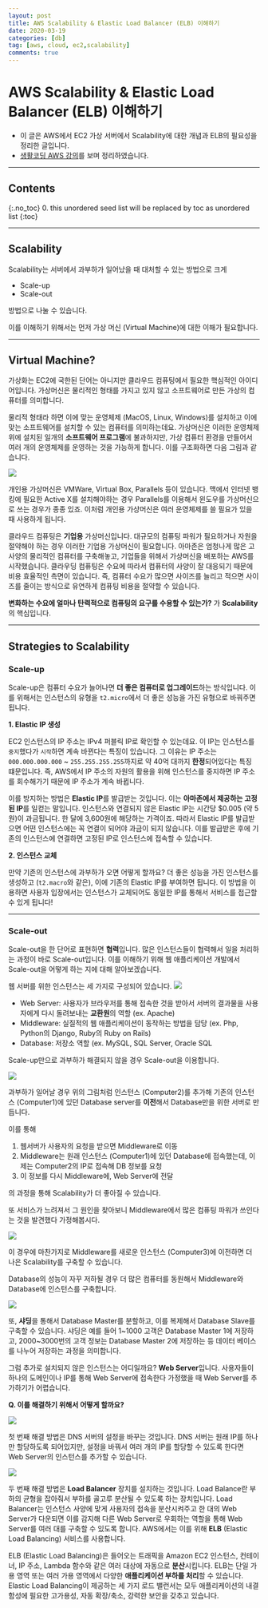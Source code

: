 ```yaml
---
layout: post
title: AWS Scalability & Elastic Load Balancer (ELB) 이해하기
date: 2020-03-19
categories: [db]
tag: [aws, cloud, ec2,scalability]
comments: true
---
```


#  AWS Scalability & Elastic Load Balancer (ELB) 이해하기
* 이 글은 AWS에서 EC2 가상 서버에서 Scalability에 대한 개념과 ELB의 필요성을 정리한 글입니다.
* [생활코딩 AWS 강의](https://opentutorials.org/course/2717/11294)를 보며 정리하였습니다.

---
## **Contents**
{:.no_toc}
0. this unordered seed list will be replaced by toc as unordered list
{:toc}

---
## **Scalability**

Scalability는 서버에서 과부하가 일어났을 때 대처할 수 있는 방법으로 크게 

* Scale-up
* Scale-out

방법으로 나눌 수 있습니다.

이를 이해하기 위해서는 먼저 가상 머신 (Virtual Machine)에 대한 이해가 필요합니다.

---
## **Virtual Machine?**

가상화는 EC2에 국한된 단어는 아니지만 클라우드 컴퓨팅에서 필요한 핵심적인 아이디어입니다. 
가상머신은 물리적인 형태를 가지고 있지 않고 소프트웨어로 만든 가상의 컴퓨터를 의미합니다.

물리적 형태라 하면 이에 맞는 운영체제 (MacOS, Linux, Windows)를 설치하고 이에 맞는 소프트웨어를 설치할 수 있는 컴퓨터를 의미하는데요.
가상머신은 이러한 운영체제 위에 설치된 일개의 **소프트웨어 프로그램**에 불과하지만, 가상 컴퓨터 환경을 만들어서 여러 개의 운영체제를 운영하는 것을 가능하게 합니다. 이를 구조화하면 다음 그림과 같습니다.

![](../images/aws-scale-1.png)

개인용 가상머신은 VMWare, Virtual Box, Parallels 등이 있습니다. 
맥에서 인터넷 뱅킹에 필요한 Active X를 설치해야하는 경우 Parallels를 이용해서 윈도우를 가상머신으로 쓰는 경우가 종종 있죠.
이처럼 개인용 가상머신은 여러 운영체제를 쓸 필요가 있을 때 사용하게 됩니다.

클라우드 컴퓨팅은 **기업용** 가상머신입니다. 대규모의 컴퓨팅 파워가 필요하거나 자원을 절약해야 하는 경우 이러한 기업용 가상머신이 필요합니다.
아마존은 엄청나게 많은 고사양의 물리적인 컴퓨터를 구축해놓고, 기업들을 위해서 가상머신을 배포하는 AWS를 시작했습니다.
클라우딩 컴퓨팅은 수요에 따라서 컴퓨터의 사양이 잘 대응되기 때문에 비용 효율적인 측면이 있습니다.
즉, 컴퓨터 수요가 많으면 사이즈를 늘리고 적으면 사이즈를 줄이는 방식으로 유연하게 컴퓨팅 비용을 절약할 수 있습니다. 

**변화하는 수요에 얼마나 탄력적으로 컴퓨팅의 요구를 수용할 수 있는가?** 가 **Scalability**의 핵심입니다.


---
## **Strategies to Scalability**
### **Scale-up**

Scale-up은 컴퓨터 수요가 늘어나면 **더 좋은 컴퓨터로 업그레이드**하는 방식입니다. 
이를 위해서는 인스턴스의 유형을 `t2.micro`에서 더 좋은 성능을 가진 유형으로 바꿔주면 됩니다. 


**1. Elastic IP 생성**

EC2 인스턴스의 IP 주소는 IPv4 퍼블릭 IP로 확인할 수 있는데요. 
이 IP는 인스턴스를 `중지`했다가 `시작`하면 계속 바뀐다는 특징이 있습니다.
그 이유는 IP 주소는 `000.000.000.000` ~ `255.255.255.255`까지로 약 40억 대까지 **한정**되어있다는 특징 떄문입니다. 
즉, AWS에서 IP 주소의 자원의 활용을 위해 인스턴스를 중지하면 IP 주소를 회수해가기 때문에 IP 주소가 계속 바뀝니다. 

이를 방지하는 방법은 **Elastic IP**를 발급받는 것입니다. 이는 **아마존에서 제공하는 고정된 IP**를 일컫는 말입니다. 
인스턴스와 연결되지 않은 Elastic IP는 시간당 $0.005 (약 5원)이 과금됩니다. 한 달에 3,600원에 해당하는 가격이죠. 
따라서 Elastic IP를 발급받으면 어떤 인스턴스에는 꼭 연결이 되어야 과금이 되지 않습니다.
이를 발급받은 후에 기존의 인스턴스에 연결하면 고정된 IP로 인스턴스에 접속할 수 있습니다.


**2. 인스턴스 교체**

만약 기존의 인스턴스에 과부하가 오면 어떻게 할까요? 
더 좋은 성능을 가진 인스턴스를 생성하고 (`t2.macro`와 같은), 이에 기존의 Elastic IP를 부여하면 됩니다. 이 방법을 이용하면 사용자 입장에서는 인스턴스가 교체되어도 동일한 IP를 통해서 서비스를 접근할 수 있게 됩니다!


---
### **Scale-out**

Scale-out을 한 단어로 표현하면 **협력**입니다. 많은 인스턴스들이 협력해서 일을 처리하는 과정이 바로 Scale-out입니다.
이를 이해하기 위해 웹 애플리케이션 개발에서 Scale-out을 어떻게 하는 지에 대해 알아보겠습니다.

웹 서버를 위한 인스턴스는 세 가지로 구성되어 있습니다.
![](../images/aws-scale-2.png)

* Web Server: 사용자가 브라우저를 통해 접속한 것을 받아서 서버의 결과물을 사용자에게 다시 돌려보내는 **교환원**의 역할 (ex. Apache)
* Middleware: 실질적의 웹 애플리케이션이 동작하는 방법을 담당 (ex. Php, Python의 Django, Ruby의 Ruby on Rails)
* Database: 저장소 역할 (ex. MySQL, SQL Server, Oracle SQL

Scale-up만으로 과부하가 해결되지 않을 경우 Scale-out을 이용합니다.

![](../images/aws-scale-3.png)

과부하가 일어날 경우 위의 그림처럼 인스턴스 (Computer2)를 추가해 기존의 인스턴스 (Computer1)에 있던 Database server를 **이전**해서 Database만을 위한 서버로 만듭니다.

이를 통해
1. 웹서버가 사용자의 요청을 받으면 Middleware로 이동
2. Middleware는 원래 인스턴스 (Computer1)에 있던 Database에 접속했는데, 이제는 Computer2의 IP로 접속해 DB 정보를 요청
3. 이 정보를 다시 Middleware에, Web Server에 전달

의 과정을 통해 Scalability가 더 좋아질 수 있습니다. 

또 서비스가 느려져서 그 원인을 찾아보니 Middleware에서 많은 컴퓨팅 파워가 쓰인다는 것을 발견했다 가정해봅시다.

![](../images/aws-scale-4.png)

이 경우에 마찬가지로 Middleware를 새로운 인스턴스 (Computer3)에 이전하면 더 나은 Scalability를 구축할 수 있습니다.

Database의 성능이 자꾸 저하될 경우 더 많은 컴퓨터를 동원해서 Middleware와 Database에 인스턴스를 구축합니다.

![](../images/aws-scale-5.png)

또, **샤딩**을 통해서 Database Master를 분할하고, 이를 복제해서 Database Slave를 구축할 수 있습니다.
샤딩은 예를 들어 1~1000 고객은 Database Master 1에 저장하고, 2000~3000번의 고객 정보는 Database Master 2에 저장하는 등 
데이터 베이스를 나누어 저장하는 과정을 의미합니다.

그럼 추가로 설치되지 않은 인스턴스는 어디일까요? **Web Server**입니다.
사용자들이 하나의 도메인이나 IP를 통해 Web Server에 접속한다 가정했을 때 Web Server를 추가하기가 어렵습니다.

**Q. 이를 해결하기 위해서 어떻게 할까요?**

![](../images/aws-scale-sol1.png)

첫 번째 해결 방법은 DNS 서버의 설정을 바꾸는 것입니다. DNS 서버는 원래 IP를 하나만 할당하도록 되어있지만, 설정을 바꿔서 여러 개의 IP를 할당할 수 있도록 한다면 Web Server의 인스턴스를 추가할 수 있습니다.

![](../images/aws-scale-sol2.png)

두 번째 해결 방법은 **Load Balancer** 장치를 설치하는 것입니다. 
Load Balance란 부하의 균형을 잡아줘서 부하를 골고루 분산될 수 있도록 하는 장치입니다. Load Balancer는 인스턴스 사양에 맞게 사용자의 접속을 분산시켜주고 한 대의 Web Server가 다운되면 이를 감지해 다른 Web Server로 우회하는 역할을 통해 Web Server를 여러 대를 구축할 수 있도록 합니다. AWS에서는 이를 위해 **ELB** (Elastic Load Balancing) 서비스를 사용합니다.


ELB (Elastic Load Balancing)은 들어오는 트래픽을 Amazon EC2 인스턴스, 컨테이너, IP 주소, Lambda 함수와 같은 여러 대상에 자동으로 **분산**시킵니다. ELB는 단일 가용 영역 또는 여러 가용 영역에서 다양한 **애플리케이션 부하를 처리**할 수 있습니다. Elastic Load Balancing이 제공하는 세 가지 로드 밸런서는 모두 애플리케이션의 내결함성에 필요한 고가용성, 자동 확장/축소, 강력한 보안을 갖추고 있습니다.

